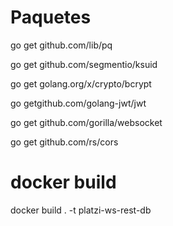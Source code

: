 # Paquetes


go get github.com/lib/pq

<!-- para generar ids al usuario -->
go get github.com/segmentio/ksuid

go get golang.org/x/crypto/bcrypt

go getgithub.com/golang-jwt/jwt

go get github.com/gorilla/websocket

go get github.com/rs/cors
# docker build

docker build . -t platzi-ws-rest-db

